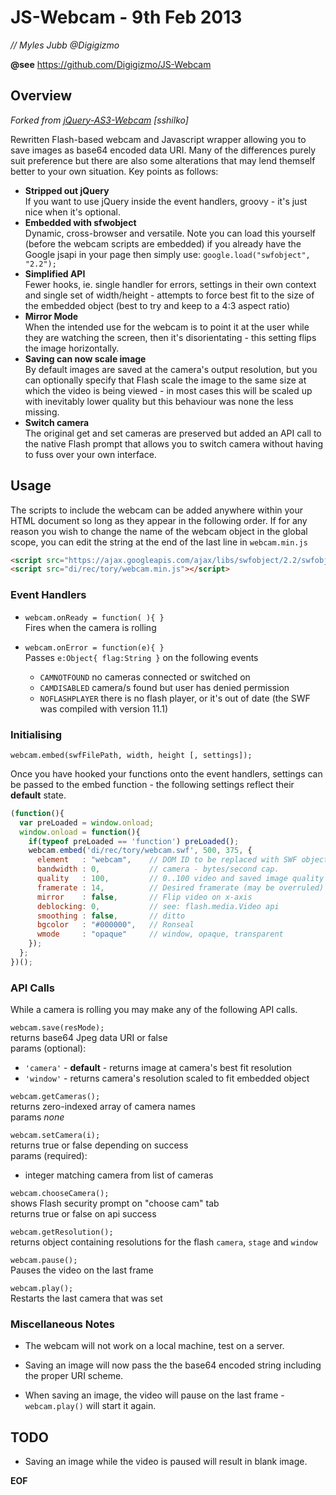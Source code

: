 # JS-Webcam - 9th Feb 2013
*// Myles Jubb @Digigizmo*

**@see** https://github.com/Digigizmo/JS-Webcam

## Overview
*Forked from [jQuery-AS3-Webcam](https://github.com/sshilko/jQuery-AS3-Webcam) [sshilko]*

Rewritten Flash-based webcam and Javascript wrapper allowing you to save images as base64 encoded data URI.  Many of the differences purely suit preference but there are also some alterations that may lend themself better to your own situation.  Key points as follows:

* **Stripped out jQuery**  
If you want to use jQuery inside the event handlers, groovy - it's just nice when it's optional.
* **Embedded with sfwobject**  
Dynamic, cross-browser and versatile.  Note you can load this yourself (before the webcam scripts are embedded) if you already have the Google jsapi in your page then simply use: `google.load("swfobject", "2.2");` 
* **Simplified API**  
Fewer hooks, ie. single handler for errors, settings in their own context and single set of width/height - attempts to force best fit to the size of the embedded object (best to try and keep to a 4:3 aspect ratio)
* **Mirror Mode**  
When the intended use for the webcam is to point it at the user while they are watching the screen, then it's disorientating - this setting flips the image horizontally.
* **Saving can now scale image**  
By default images are saved at the camera's output resolution, but you can optionally specify that Flash scale the image to the same size at which the video is being viewed - in most cases this will be scaled up with inevitably lower quality but this behaviour was none the less missing.
* **Switch camera**  
The original get and set cameras are preserved but added an API call to the native Flash prompt that allows you to switch camera without having to fuss over your own interface.


## Usage

The scripts to include the webcam can be added anywhere within your HTML document so long as they appear in the following order.  If for any reason you wish to change the name of the webcam object in the global scope, you can edit the string at the end of the last line in `webcam.min.js` 

```html
<script src="https://ajax.googleapis.com/ajax/libs/swfobject/2.2/swfobject.js"></script>
<script src="di/rec/tory/webcam.min.js"></script>
```

### Event Handlers

* `webcam.onReady = function( ){ }`  
Fires when the camera is rolling

* `webcam.onError = function(e){ }`  
Passes `e:Object{ flag:String }` on the following events
  -  `CAMNOTFOUND` no cameras connected or switched on
  -  `CAMDISABLED` camera/s found but user has denied permission
  -  `NOFLASHPLAYER` there is no flash player, or it's out of date (the SWF was compiled with version 11.1)


### Initialising

`webcam.embed(swfFilePath, width, height [, settings]);`

Once you have hooked your functions onto the event handlers, settings can be passed to the embed function - the following settings reflect their **default** state.

```javascript
(function(){ 
  var preLoaded = window.onload;
  window.onload = function(){
    if(typeof preLoaded == 'function') preLoaded();
    webcam.embed('di/rec/tory/webcam.swf', 500, 375, {
      element   : "webcam",    // DOM ID to be replaced with SWF object
      bandwidth : 0,           // camera - bytes/second cap.
      quality   : 100,         // 0..100 video and saved image quality
      framerate : 14,          // Desired framerate (may be overruled)
      mirror    : false,       // Flip video on x-axis
      deblocking: 0,           // see: flash.media.Video api
      smoothing : false,       // ditto
      bgcolor   : "#000000",   // Ronseal
      wmode     : "opaque"     // window, opaque, transparent
    });
  };
})();
```

### API Calls

While a camera is rolling you may make any of the following API calls.

`webcam.save(resMode);`  
returns base64 Jpeg data URI or false  
params (optional):
* `'camera'` - **default** - returns image at camera's best fit resolution
* `'window'` - returns camera's resolution scaled to fit embedded object


`webcam.getCameras();`  
returns zero-indexed array of camera names  
params *none*


`webcam.setCamera(i);`  
returns true or false depending on success  
params (required):
* integer matching camera from list of cameras


`webcam.chooseCamera();`  
shows Flash security prompt on "choose cam" tab  
returns true or false on api success


`webcam.getResolution();`  
returns object containing resolutions for the flash `camera`, `stage` and `window`


`webcam.pause();`  
Pauses the video on the last frame


`webcam.play();`  
Restarts the last camera that was set


### Miscellaneous Notes

* The webcam will not work on a local machine, test on a server.

* Saving an image will now pass the the base64 encoded string including the proper URI scheme.

* When saving an image, the video will pause on the last frame - `webcam.play()` will start it again.



## TODO

* Saving an image while the video is paused will result in blank image.


**EOF**
